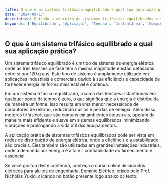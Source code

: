```yaml
---
title: O que é um sistema trifásico equilibrado e qual sua aplicação prática?
date: "2024-09-13"
description: Entenda o conceito de sistemas trifásicos equilibrados e suas aplicações práticas em circuitos elétricos.
keywords: ['Equilibrado', 'Aplicação', 'Tensão', 'Instantânea', 'Complexo', 'Trifásico', 'Exemplo']
---
```


## O que é um sistema trifásico equilibrado e qual sua aplicação prática?

Um sistema trifásico equilibrado é um tipo de sistema de energia elétrica onde as três tensões de fase têm a mesma magnitude e estão defasadas entre si por 120 graus. Este tipo de sistema é amplamente utilizado em aplicações industriais e comerciais devido à sua eficiência e capacidade de fornecer energia de forma mais estável e contínua.

Em um sistema trifásico equilibrado, a soma das tensões instantâneas em qualquer ponto do tempo é zero, o que significa que a energia é distribuída de maneira uniforme. Isso resulta em uma menor necessidade de condutores de retorno, reduzindo custos e perdas de energia. Além disso, motores trifásicos, que são comuns em ambientes industriais, operam de maneira mais eficiente e suave em sistemas equilibrados, minimizando vibrações e prolongando a vida útil dos equipamentos.

A aplicação prática de sistemas trifásicos equilibrados pode ser vista em redes de distribuição de energia elétrica, onde a eficiência e a estabilidade são cruciais. Eles também são utilizados em grandes instalações industriais, onde a demanda por energia é alta e a confiabilidade do fornecimento é essencial.

Se você gostou deste conteúdo, conheça o curso online de circuitos elétricos para alunos de engenharia, Domínio Elétrico, criado pelo Prof. Nicholas Yukio, clicando no botão presente logo abaixo do texto.